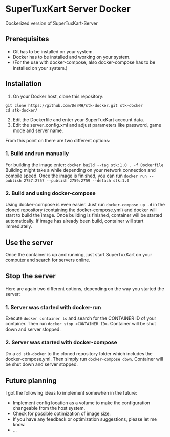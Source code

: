 # SuperTuxKart Server Docker
Dockerized version of SuperTuxKart-Server

## Prerequisites
* Git has to be installed on your system.
* Docker has to be installed and working on your system.
* (For the use with docker-compose, also docker-compose has to be installed on your system.)

## Installation
1. On your Docker host, clone this repository:
```
git clone https://github.com/DerMH/stk-docker.git stk-docker
cd stk-docker/
```
2. Edit the Dockerfile and enter your SuperTuxKart account data.
3. Edit the server_config.xml and adjust parameters like password, game mode and server name.

From this point on there are two different options:

### 1. Build and run manually
For building the image enter:
`docker build --tag stk:1.0 . -f Dockerfile`
Building might take a while depending on your network connection and compile speed. Once the image is finished, you can run 
`docker run --publish 2757:2757 --publish 2759:2759 --detach stk:1.0`

### 2. Build and using docker-compose 
Using docker-compose is even easier. Just run `docker-compose up -d` in the cloned repository (containing the docker-compose.yml) and docker will start to build the image. Once building is finished, container will be started automatically. If image has already been build, container will start immediately.

## Use the server
Once the container is up and running, just start SuperTuxKart on your computer and search for servers online.

## Stop the server
Here are again two different options, depending on the way you started the server:
### 1. Server was started with docker-run
Execute `docker container ls` and search for the CONTAINER ID of your container. Then run `docker stop <CONTAINER ID>`. Container will be shut down and server stopped.

### 2. Server was started with docker-compose
Do a `cd stk-docker` to the cloned repository folder which includes the docker-compose.yml. Then simply run `docker-compose down`. Container will be shut down and server stopped.

## Future planning
I got the following ideas to implement somewhen in the future:
* Implement config location as a volume to make the configuration changeable from the host system.
* Check for possible optimization of image size.
* If you have any feedback or optimization suggestions, please let me know.
* ...

